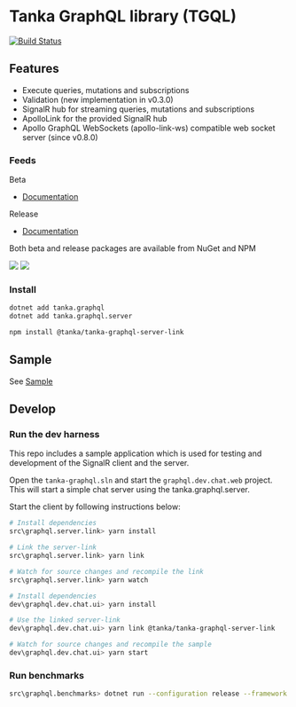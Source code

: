 Tanka GraphQL library (TGQL)
=====================================

[![Build Status](https://dev.azure.com/tanka-ops/graphql/_apis/build/status/graphql?branchName=master)](https://dev.azure.com/tanka-ops/graphql/_build/latest?definitionId=1&branchName=master)


## Features

* Execute queries, mutations and subscriptions
* Validation (new implementation in v0.3.0)
* SignalR hub for streaming queries, mutations and subscriptions
* ApolloLink for the provided SignalR hub
* Apollo GraphQL WebSockets (apollo-link-ws) compatible web socket server (since v0.8.0)


### Feeds

Beta 

* [Documentation](https://pekkah.github.io/tanka-graphql/beta/)

Release

* [Documentation](https://pekkah.github.io/tanka-graphql/)

Both beta and release packages are available from NuGet and NPM

[![](https://buildstats.info/nuget/tanka.graphql)](https://www.nuget.org/packages/tanka.graphql/)
[![](https://img.shields.io/npm/v/@tanka/tanka-graphql-server-link.svg?style=popout-square)](https://www.npmjs.com/package/@tanka/tanka-graphql-server-link)

### Install 

```bash
dotnet add tanka.graphql
dotnet add tanka.graphql.server

npm install @tanka/tanka-graphql-server-link
```


## Sample

See [Sample](https://github.com/pekkah/tanka-graphql-samples)


## Develop

### Run the dev harness

This repo includes a sample application which is used for testing
and development of the SignalR client and the server.

Open the `tanka-graphql.sln` and start the `graphql.dev.chat.web` project. This will start a simple chat server using the tanka.graphql.server.

Start the client by following instructions below:

```bash
# Install dependencies
src\graphql.server.link> yarn install

# Link the server-link
src\graphql.server.link> yarn link

# Watch for source changes and recompile the link
src\graphql.server.link> yarn watch

# Install dependencies
dev\graphql.dev.chat.ui> yarn install

# Use the linked server-link
dev\graphql.dev.chat.ui> yarn link @tanka/tanka-graphql-server-link

# Watch for source changes and recompile the sample
dev\graphql.dev.chat.ui> yarn start
```


### Run benchmarks

```bash
src\graphql.benchmarks> dotnet run --configuration release --framework netcoreapp22
```
